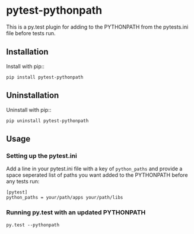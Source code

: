 # pytest-pythonpath

This is a py.test plugin for adding to the PYTHONPATH from the pytests.ini file before tests run.

## Installation

Install with pip::

    pip install pytest-pythonpath

## Uninstallation

Uninstall with pip::

    pip uninstall pytest-pythonpath

## Usage

### Setting up the pytest.ini

Add a line in your pytest.ini file with a key of `python_paths` and provide a space seperated list of paths
you want added to the PYTHONPATH before any tests run:

    [pytest]
    python_paths = your/path/apps your/path/libs

### Running py.test with an updated PYTHONPATH

    py.test --pythonpath

